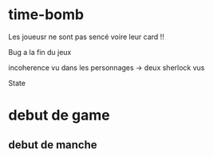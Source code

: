 # time-bomb


Les joueusr ne sont pas sencé voire leur card !!

Bug a la fin du jeux

incoherence vu dans les personnages -> deux sherlock vus




State


# debut de game 

## debut de manche